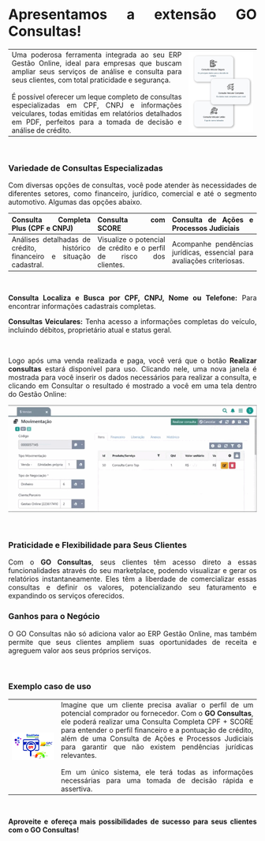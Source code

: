 <div style="text-align: justify">

# Apresentamos a extensão GO Consultas!

| | |
|-|-|
|Uma poderosa ferramenta integrada ao seu ERP Gestão Online, ideal para empresas que buscam ampliar seus serviços de análise e consulta para seus clientes, com total praticidade e segurança. <br><br>É possível oferecer um leque completo de consultas especializadas em CPF, CNPJ e informações veiculares, todas emitidas em relatórios detalhados em PDF, perfeitos para a tomada de decisão e análise de crédito. |![](https://github.com/Gestao-Online/public-docs/blob/6819f826bf0dc6801ef8219562052ffc18bc8391/erp-v2/assets/marketplace/go_consulta/card_consulta_veiculos.png?raw=true) |

<br>

### Variedade de Consultas Especializadas

Com diversas opções de consultas, você pode atender às necessidades de diferentes setores, como financeiro, jurídico, comercial e até o segmento automotivo. Algumas das opções abaixo.

|**Consulta Completa Plus (CPF e CNPJ)** |**Consulta com SCORE** |**Consulta de Ações e Processos Judiciais** |
|----------------------------------------|-----------------------|--------------------------------------------|
|Análises detalhadas de crédito, histórico financeiro e situação cadastral. |Visualize o potencial de crédito e o perfil de risco dos clientes. |Acompanhe pendências jurídicas, essencial para avaliações criteriosas. |

<br>

**Consulta Localiza e Busca por CPF, CNPJ, Nome ou Telefone:** Para encontrar informações cadastrais completas.

**Consultas Veiculares:** Tenha acesso a informações completas do veículo, incluindo débitos, proprietário atual e status geral.

<br>

Logo após uma venda realizada e paga, você verá que o botão **Realizar consultas** estará disponível para uso. Clicando nele, uma nova janela é mostrada para você inserir os dados necessários para realizar a consulta, e clicando em Consultar o resultado é mostrado a você em uma tela dentro do Gestão Online:

![](https://github.com/Gestao-Online/public-docs/blob/5ea51f9fde366c084e00937f01cf772cbaae1e27/erp-v2/marketplace/extensions/br.com.api.consult.gestao-online/assets/app_goconsulta_01.gif?raw=true) 

<br>

### Praticidade e Flexibilidade para Seus Clientes

Com o **GO Consultas**, seus clientes têm acesso direto a essas funcionalidades através do seu marketplace, podendo visualizar e gerar os relatórios instantaneamente. Eles têm a liberdade de comercializar essas consultas e definir os valores, potencializando seu faturamento e expandindo os serviços oferecidos.

### Ganhos para o Negócio

O GO Consultas não só adiciona valor ao ERP Gestão Online, mas também permite que seus clientes ampliem suas oportunidades de receita e agreguem valor aos seus próprios serviços.

<br>

### Exemplo caso de uso

| | |
|-|-|
|![](https://github.com/Gestao-Online/public-docs/blob/8593f786dd7a915aa9ef04ea677079242ecf0398/erp-v2/assets/marketplace/go_consulta/spc_serasa_score_modelo.png?raw=true)  | Imagine que um cliente precisa avaliar o perfil de um potencial comprador ou fornecedor. Com o **GO Consultas**, ele poderá realizar uma Consulta Completa CPF + SCORE para entender o perfil financeiro e a pontuação de crédito, além de uma Consulta de Ações e Processos Judiciais para garantir que não existem pendências jurídicas relevantes.<br><br>Em um único sistema, ele terá todas as informações necessárias para uma tomada de decisão rápida e assertiva. |

<br>

**Aproveite e ofereça mais possibilidades de sucesso para seus clientes com o GO Consultas!**

</div>